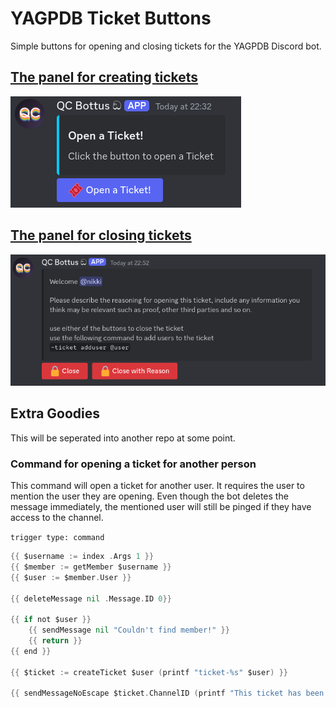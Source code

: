 # YAGPDB Ticket Buttons
Simple buttons for opening and closing tickets for the YAGPDB Discord bot.

## [The panel for creating tickets](ticket_creation_panel.md)
![Ticket Creation Panel](images/ticket_creation_panel.png)

## [The panel for closing tickets](ticket_closing_buttons.md)
![Ticket Closing Buttons](images/ticket_close_buttons.png)


## Extra Goodies
This will be seperated into another repo at some point.

### Command for opening a ticket for another person
This command will open a ticket for another user. It requires the user to mention the user they are opening. Even though the bot deletes the message immediately, the mentioned user will still be pinged if they have access to the channel.

`trigger type: command`

```go
{{ $username := index .Args 1 }}
{{ $member := getMember $username }}
{{ $user := $member.User }}

{{ deleteMessage nil .Message.ID 0}}

{{ if not $user }}
	{{ sendMessage nil "Couldn't find member!" }}
	{{ return }}
{{ end }}

{{ $ticket := createTicket $user (printf "ticket-%s" $user) }}

{{ sendMessageNoEscape $ticket.ChannelID (printf "This ticket has been opened for you by %s.\n Please wait for them to explain why." .Message.Author.Mention) }}
```
